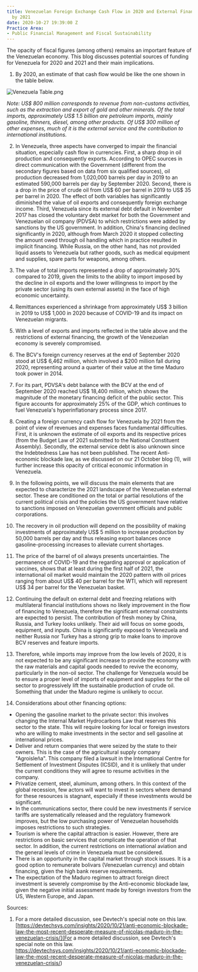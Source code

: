```yaml
---
title: Venezuelan Foreign Exchange Cash Flow in 2020 and External Financing Possibilities
  by 2021
date: 2020-10-27 19:39:00 Z
Practice Area:
- Public Financial Management and Fiscal Sustainability
---
```


The opacity of fiscal figures (among others) remains an important feature of the Venezuelan economy. This blog discusses potential sources of funding for Venezuela for 2020 and 2021 and their main implications.

1. By 2020, an estimate of that cash flow would be like the one shown in the table below.

![Venezuela Table.png](/uploads/Venezuela%20Table.png)

*Note: US$ 800 million corresponds to revenue from non-customs activities, such as the extraction and export of gold and other minerals. Of the total imports, approximately US$ 1.5 billion are petroleum imports, mainly gasoline, thinners, diesel, among other products. Of US$ 300 million of other expenses, much of it is the external service and the contribution to international institutions.*

2. In Venezuela, three aspects have converged to impair the financial situation, especially cash flow in currencies. First, a sharp drop in oil production and consequently exports.  According to OPEC sources in direct communication with the Government (different from the secondary figures based on data from six qualified sources), oil production decreased from 1,020,000 barrels per day in 2019 to an estimated 590,000 barrels per day by September 2020. Second, there is a drop in the price of crude oil from US$ 60 per barrel in 2019 to US$ 35 per barrel in 2020. The effect of both variables has significantly diminished the value of oil exports and consequently foreign exchange income. Third, Venezuela since its external debt default in November 2017 has closed the voluntary debt market for both the Government and Venezuelan oil company (PDVSA) to which restrictions were added by sanctions by the US government. In addition, China's financing declined significantly in 2020, although from March 2020 it stopped collecting the amount owed through oil handling which in practice resulted in implicit financing. While Russia, on the other hand, has not provided liquid assets to Venezuela but rather goods, such as medical equipment and supplies, spare parts for weapons, among others.

3. The value of total imports represented a drop of approximately 30% compared to 2019, given the limits to the ability to import imposed by the decline in oil exports and the lower willingness to import by the private sector (using its own external assets) in the face of high economic uncertainty.

4. Remittances experienced a shrinkage from approximately US$ 3 billion in 2019 to US$ 1,000 in 2020 because of COVID-19 and its impact on Venezuelan migrants.

5. With a level of exports and imports reflected in the table above and the restrictions of external financing, the growth of the Venezuelan economy is severely compromised.

6. The BCV's foreign currency reserves at the end of September 2020 stood at US$ 6,462 million, which involved a $200 million fall during 2020, representing around a quarter of their value at the time Maduro took power in 2014.

7. For its part, PDVSA's debt balance with the BCV at the end of September 2020 reached US$ 18,400 million, which shows the magnitude of the monetary financing deficit of the public sector. This figure accounts for approximately 25% of the GDP, which continues to fuel Venezuela's hyperinflationary process since 2017.

8. Creating a foreign currency cash flow for Venezuela by 2021 from the point of view of revenues and expenses faces fundamental difficulties. First, it is unknown the estimate of oil exports and its respective prices (from the Budget Law of 2021 submitted to the National Constituent Assembly). Secondly, the external service debt is also unknown since the Indebtedness Law has not been published. The recent Anti-economic blockade law, as we discussed on our 21 October blog (1), will further increase this opacity of critical economic information in Venezuela.

9. In the following points, we will discuss the main elements that are expected to characterize the 2021 landscape of the Venezuelan external sector. These are conditioned on the total or partial resolutions of the current political crisis and the policies the US government have relative to sanctions imposed on Venezuelan government officials and public corporations.

10. The recovery in oil production will depend on the possibility of making investments of approximately US$ 5 million to increase production by 50,000 barrels per day and thus releasing export balances once gasoline-processing increases to alleviate current shortages.  

11. The price of the barrel of oil always presents uncertainties. The permanence of COVID-19 and the regarding approval or application of vaccines, shows that at least during the first half of 2021, the international oil market would maintain the 2020 pattern with oil prices ranging from about US$ 40 per barrel for the WTI, which will represent US$ 34 per barrel for the Venezuelan basket.  

12. Continuing the default on external debt and freezing relations with multilateral financial institutions shows no likely improvement in the flow of financing to Venezuela, therefore the significant external constraints are expected to persist. The contribution of fresh money by China, Russia, and Turkey looks unlikely. Their aid will focus on some goods, equipment, and inputs. China is significantly exposed to Venezuela and neither Russia nor Turkey has a strong grip to make loans to improve BCV reserves and feature imports. 

13. Therefore, while imports may improve from the low levels of 2020, it is not expected to be any significant increase to provide the economy with the raw materials and capital goods needed to revive the economy, particularly in the non-oil sector. The challenge for Venezuela would be to ensure a proper level of imports of equipment and supplies for the oil sector to progressively lift the sustainable production of crude oil. Something that under the Maduro regime is unlikely to occur.

14. Considerations about other financing options:

* Opening the gasoline market to the private sector: this involves changing the Internal Market Hydrocarbons Law that reserves this sector to the state. This will require looking for local or foreign investors who are willing to make investments in the sector and sell gasoline at international prices.
* Deliver and return companies that were seized by the state to their owners. This is the case of the agricultural supply company "Agroisleña". This company filed a lawsuit in the International Centre for Settlement of Investment Disputes (ICSID), and it is unlikely that under the current conditions they will agree to resume activities in the company. 
* Privatize cement, steel, aluminum, among others. In this context of the global recession, few actors will want to invest in sectors where demand for these resources is stagnant, especially if these investments would be significant.
* In the communications sector, there could be new investments if service tariffs are systematically released and the regulatory framework improves, but the low purchasing power of Venezuelan households imposes restrictions to such strategies.
* Tourism is where the capital attraction is easier. However, there are restrictions on basic services that complicate the operation of that sector. In addition, the current restrictions on international aviation and the general levels of crime in Venezuela must be considered.
* There is an opportunity in the capital market through stock issues. It is a good option to remunerate bolivars (Venezuelan currency) and obtain financing, given the high bank reserve requirements.
* The expectation of the Maduro regimen to attract foreign direct investment is severely compromise by the Anti-economic blockade law, given the negative initial assessment made by foreign investors from the US, Western Europe, and Japan. 

Sources:
1. For a more detailed discussion, see Devtech's special note on this law. [https://devtechsys.com/insights/2020/10/21/anti-economic-blockade-law-the-most-recent-desperate-measure-of-nicolas-maduro-in-the-venezuelan-crisis/](For a more detailed discussion, see Devtech's special note on this law. https://devtechsys.com/insights/2020/10/21/anti-economic-blockade-law-the-most-recent-desperate-measure-of-nicolas-maduro-in-the-venezuelan-crisis/) 